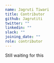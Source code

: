```yaml
---
name: Jagruti Tiwari
title: Contributor
github: Jagrutiti
twitter: ""
linkedin: ""
slack: ""
joining_date: ""
role: contributor
---
```


Still waiting for this
